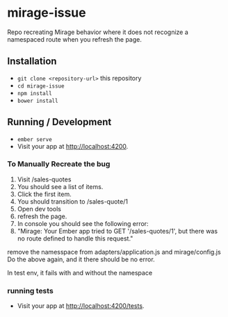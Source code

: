 # mirage-issue

Repo recreating Mirage behavior where it does not recognize a namespaced route when you refresh the page. 

## Installation

* `git clone <repository-url>` this repository
* `cd mirage-issue`
* `npm install`
* `bower install`

## Running / Development

* `ember serve`
* Visit your app at [http://localhost:4200](http://localhost:4200).

### To Manually Recreate the bug

  1. Visit /sales-quotes
  1. You should see a list of items. 
  1. Click the first item. 
  1. You should transition to /sales-quote/1
  1. Open dev tools
  1. refresh the page.
  1. In console you should see the following error:
  1. "Mirage: Your Ember app tried to GET '/sales-quotes/1',
         but there was no route defined to handle this request."

remove the namesspace from adapters/application.js and mirage/config.js
Do the above again, and it there should be no error. 

In test env, it fails with and without the namespace

### running tests
* Visit your app at [http://localhost:4200/tests](http://localhost:4200/tests).
